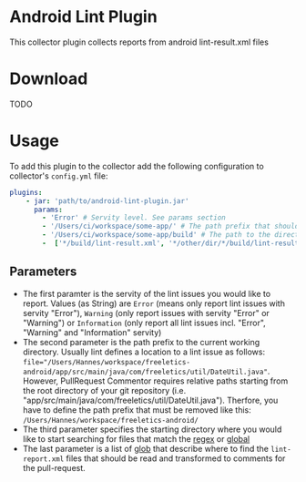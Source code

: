 # Android Lint Plugin
This collector plugin collects reports from android lint-result.xml files

# Download
TODO

# Usage
To add this plugin to the collector add the following configuration to collector's `config.yml` file:

```yaml
plugins:
    - jar: 'path/to/android-lint-plugin.jar'
      params:
        - 'Error' # Servity level. See params section
        - '/Users/ci/workspace/some-app/' # The path prefix that should be removed from lint location for a given issue
        - '/Users/ci/workspace/some-app/build' # The path to the directory where scanning should start
        -  ['*/build/lint-result.xml', '*/other/dir/*/build/lint-result.xml']  # Glob (similar to regex) to define where to look up
```

## Parameters
- The first paramter is the servity of the lint issues you would like to report. Values (as String) are `Error` 
(means only report lint issues with servity "Error"), `Warning` (only report issues with servity "Error" or "Warning")
or `Information` (only report all lint issues incl. "Error", "Warning" and "Information" servity)
- The second parameter is the path prefix to the current working directory. Usually lint defines a location to a lint 
issue as follows: `file="/Users/Hannes/workspace/freeletics-android/app/src/main/java/com/freeletics/util/DateUtil.java"`.
However, PullRequest Commentor requires relative paths starting from the root directory of your git repository 
(i.e. "app/src/main/java/com/freeletics/util/DateUtil.java"). Therfore, you have to define the path prefix that must be 
removed like this: `/Users/Hannes/workspace/freeletics-android/`
- The third parameter specifies the starting directory where you would like to start searching for files that match 
the [regex](https://docs.oracle.com/javase/7/docs/api/java/util/regex/Pattern.html) or 
[global](https://docs.oracle.com/javase/7/docs/api/java/nio/file/FileSystem.html#getPathMatcher(java.lang.String))
- The last parameter is a list of [glob](https://en.wikipedia.org/wiki/Glob_(programming)) that
 describe where to find the `lint-report.xml` files that should be read and transformed to comments for the pull-request.